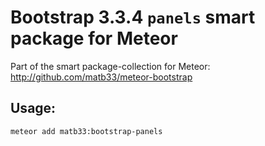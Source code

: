 # Bootstrap 3.3.4 `panels` smart package for Meteor

Part of the smart package-collection for Meteor: http://github.com/matb33/meteor-bootstrap

## Usage:

`meteor add matb33:bootstrap-panels`